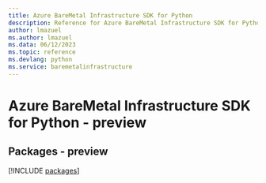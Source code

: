 ```yaml
---
title: Azure BareMetal Infrastructure SDK for Python
description: Reference for Azure BareMetal Infrastructure SDK for Python
author: lmazuel
ms.author: lmazuel
ms.data: 06/12/2023
ms.topic: reference
ms.devlang: python
ms.service: baremetalinfrastructure
---
```

# Azure BareMetal Infrastructure SDK for Python - preview
## Packages - preview
[!INCLUDE [packages](baremetal-infrastructure-index.md)]
